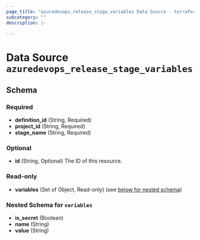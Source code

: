 ```yaml
---
page_title: "azuredevops_release_stage_variables Data Source - terraform-provider-azuredevops"
subcategory: ""
description: |-
  
---
```


# Data Source `azuredevops_release_stage_variables`





## Schema

### Required

- **definition_id** (String, Required)
- **project_id** (String, Required)
- **stage_name** (String, Required)

### Optional

- **id** (String, Optional) The ID of this resource.

### Read-only

- **variables** (Set of Object, Read-only) (see [below for nested schema](#nestedatt--variables))

<a id="nestedatt--variables"></a>
### Nested Schema for `variables`

- **is_secret** (Boolean)
- **name** (String)
- **value** (String)


